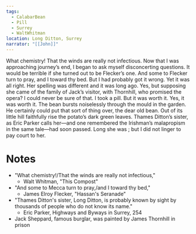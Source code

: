 ```yaml
---
tags:
  - CalabarBean
  - Pill
  - Surrey
  - WaltWhitman
location: Long Ditton, Surrey
narrator: "[[John]]"
---
```

What chemistry! That the winds are really not infectious. Now that I was approaching journey’s end, I began to ask myself disconcerting questions. It would be terrible if she turned out to be Flecker’s one. And some to Flecker turn to pray, and I toward thy bed. But I had probably got it wrong. Yet it was all right. Her spelling was different and it was long ago. Yes, but supposing she came of the family of Jack’s visitor, with Thornhill, who promised the opera? I could never be sure of that. I took a pill. But it was worth it. Yes, it was worth it. The bean bursts noiselessly through the mould in the garden. He certainly could put that sort of thing over, the dear old bean. Out of its little hill faithfully rise the potato’s dark green leaves. Thames Ditton’s sister, as Eric Parker calls her—and one remembered the Irishman’s malapropism in the same tale—had soon passed. Long she was ; but I did not linger to pay court to her.

# Notes
- "What chemistry!/That the winds are really not infectious,"
	- Walt Whitman, "This Compost"
- "And some to Mecca turn to pray,/and I toward thy bed,"
	- James Elroy Flecker, "Hassan's Seranade"
- "Thames Ditton's sister, Long Ditton, is probably known by sight by thousands of people who do not know its name."
	- Eric Parker, Highways and Byways in Surrey, 254
- Jack Sheppard, famous burglar, was painted by James Thornhill in prison